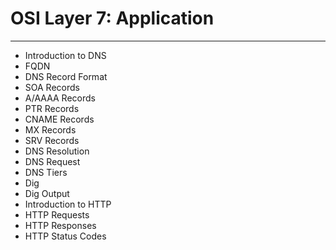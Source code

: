 # OSI Layer 7: Application

---

* Introduction to DNS
* FQDN
* DNS Record Format
* SOA Records
* A/AAAA Records
* PTR Records
* CNAME Records
* MX Records
* SRV Records
* DNS Resolution
* DNS Request
* DNS Tiers
* Dig
* Dig Output
* Introduction to HTTP
* HTTP Requests
* HTTP Responses
* HTTP Status Codes



